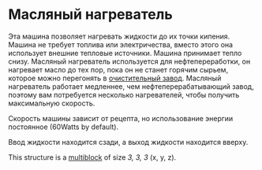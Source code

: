 # Масляный нагреватель

Эта машина позволяет нагревать жидкости до их точки кипения.
Машина не требует топлива или электричества, вместо этого она использует внешние тепловые источники. Машина принимает тепло снизу.
Масляный нагреватель используется для нефтепереработки, он нагревает масло до тех пор, пока он не станет горячим сырьем, которое можно перегонять в [очистительный завод](9-refinery.md). 
Масляный нагреватель работает медленнее, чем нефтеперерабатывающий завод, поэтому вам потребуется несколько нагревателей, чтобы получить максимальную скорость.

Скорость машины зависит от рецепта, но использование энергии постоянное (60Watts by default).

Ввод жидкости находится сзади, а выход жидкости находится вверху.


This structure is a [multiblock](../../3-multiblocks.md) of size *3, 3, 3* (x, y, z).
